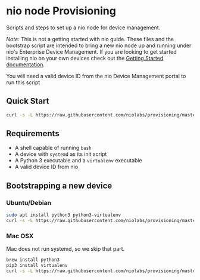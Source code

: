 # nio node Provisioning

Scripts and steps to set up a nio node for device management.

*Note:* This is not a getting started with nio guide. These files and the bootstrap script are intended to bring a new nio node up and running under nio's Enterprise Device Management. If you are looking to get started installing nio on your own devices check out the [Getting Started documentation](https://docs.n.io/installation/nio/).

You will need a valid device ID from the nio Device Management portal to run this script

## Quick Start
```bash
curl -s -L https://raw.githubusercontent.com/niolabs/provisioning/master/bootstrap.sh | bash
```

## Requirements
 - A shell capable of running `bash`
 - A device with `systemd` as its init script
 - A Python 3 executable and a `virtualenv` executable
 - A valid device ID from nio

## Bootstrapping a new device

### Ubuntu/Debian
```bash
sudo apt install python3 python3-virtualenv
curl -s -L https://raw.githubusercontent.com/niolabs/provisioning/master/bootstrap.sh | bash
```

### Mac OSX
Mac does not run systemd, so we skip that part.
```bash
brew install python3
pip3 install virtualenv
curl -s -L https://raw.githubusercontent.com/niolabs/provisioning/master/bootstrap.sh | BS_SKIP_SYSTEMD=1 bash
```
